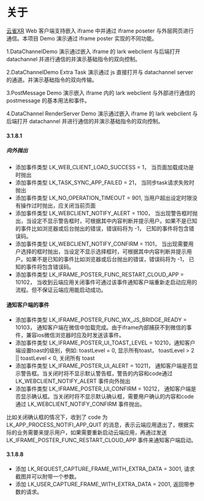 # 关于

[云雀XR](https://www.pingxingyun.com/ProdAndServ?activeTab=tab1) Web 客户端支持嵌入 iframe 中并通过 iframe poseter 与外层网页进行通信。本项目 Demo 演示通过 iframe poster 实现的不同功能。

1.DataChannelDemo 演示通过嵌入 iframe 的 lark webclient 与后端打开 datachannel 并进行通信的并演示基础指令的双向控制。

2.DataChannelDemo Extra Task 演示通过 js 直接打开与 datachannel server 的通道。并演示基础指令的双向传输。

3.PostMessage Demo 演示嵌入 iframe 内的 lark webclient 与外部进行通信的 postmessage 的基本用法和事件。

4.DataChannel RenderServer Demo 演示通过嵌入 iframe 的 lark webclient 与后端打开 datachannel 并进行通信的并演示基础指令的双向控制。

#### 3.1.8.1

##### 向外抛出

* 添加事件类型 LK_WEB_CLIENT_LOAD_SUCCESS = 1， 当页面加载成功是时抛出
* 添加事件类型 LK_TASK_SYNC_APP_FAILED = 21， 当同步task请求失败时抛出
* 添加事件类型 LK_NO_OPERATION_TIMEOUT = 901, 当用户超出设定时限没有操作过时抛出，应关闭当前页面
* 添加事件类型 LK_WEBCLIENT_NOTIFY_ALERT = 1100， 当出现警告框时抛出，当设定不显示警告框时，可根据其中内容判断并提示用户。如果不是已知的事件比如浏览器或后台抛出的错误，错误码将为 -1， 已知的事件将包含错误码。
* 添加事件类型 LK_WEBCLIENT_NOTIFY_CONFIRM = 1101， 当出现需要用户选择的框时抛出，当设定不显示选择框时，可根据其中内容判断并提示用户。如果不是已知的事件比如浏览器或后台抛出的错误，错误码将为 -1， 已知的事件将包含错误码。
* 添加事件类型 LK_IFRAME_POSTER_FUNC_RESTART_CLOUD_APP = 10102， 当收到云端应用关闭事件可通过该事件通知客户端重新走启动应用的流程。但不保证云端应用能启动成功。

#### 通知客户端的事件

* 添加事件类型 LK_IFRAME_POSTER_FUNC_WX_JS_BRIDGE_READY = 10103， 通知客户端在微信中加载完成。由于iframe内部捕获不到微信的事件，兼容ios微信浏览器时应及时发送该事件。
* 添加事件类型 LK_IFRAME_POSTER_UI_TOAST_LEVEL = 10210，通知客户端设置toast的级别，例如: toastLevel = 0, 显示所有toast， toastLevel > 2 || toastLevel < 0, 关闭所有 toast
* 添加事件类型 LK_IFRAME_POSTER_UI_ALERT = 10211， 通知客户端是否显示警告框。当关闭时将不显示默认警告框，警告的内容和code通过 LK_WEBCLIENT_NOTIFY_ALERT 事件向外抛出
* 添加事件类型 LK_IFRAME_POSTER_UI_CONFIRM = 10212， 通知客户端是否显示确认框。当关闭时将不显示默认确认框，需要用户确认的内容和code通过 LK_WEBCLIENT_NOTIFY_CONFIRM 事件抛出。

比如关闭确认框的情况下，收到了 code 为 LK_APP_PROCESS_NOTIFI_APP_QUIT 的消息，表示云端应用退出了，根据实际的业务需要来提示用户，如果需要重新启动云端应用，再通过发送 LK_IFRAME_POSTER_FUNC_RESTART_CLOUD_APP 事件来通知客户端启动。

#### 3.1.8.8

* 添加 LK_REQUEST_CAPTURE_FRAME_WITH_EXTRA_DATA = 3001, 请求截图并可以附带一个参数。
* 添加 LK_USER_CAPTURE_FRAME_WITH_EXTRA_DATA = 2001, 返回带参数的请求。